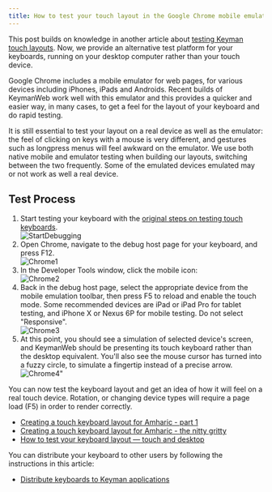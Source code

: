 ```yaml
---
title: How to test your touch layout in the Google Chrome mobile emulator
---
```


This post builds on knowledge in another article about [testing Keyman
touch layouts](keyboard-touch-and-desktop). Now, we provide an
alternative test platform for your keyboards, running on your desktop
computer rather than your touch device.

Google Chrome includes a mobile emulator for web pages, for various
devices including iPhones, iPads and Androids. Recent builds of
KeymanWeb work well with this emulator and this provides a quicker and
easier way, in many cases, to get a feel for the layout of your keyboard
and do rapid testing.

It is still essential to test your layout on a real device as well as
the emulator: the feel of clicking on keys with a mouse is very
different, and gestures such as longpress menus will feel awkward on the
emulator. We use both native mobile and emulator testing when building
our layouts, switching between the two frequently. Some of the emulated
devices emulated may or not work as well a real device.

## Test Process

1.  Start testing your keyboard with the [original steps on testing
    touch keyboards](keyboard-touch-and-desktop).  
    ![](/cdn/dev/img/developer/100/testing/startdebugging-kd10.png "StartDebugging")
2.  Open Chrome, navigate to the debug host page for your keyboard, and
    press F12.  
    ![Chrome1](/cdn/dev/img/developer/100/testing/chrome1.png "Chrome1")
3.  In the Developer Tools window, click the mobile icon:  
    ![Chrome2](/cdn/dev/img/developer/100/testing/chrome2.png "Chrome2")
4.  Back in the debug host page, select the appropriate device from the
    mobile emulation toolbar, then press F5 to reload and enable the
    touch mode. Some recommended devices are iPad or iPad Pro for tablet
    testing, and iPhone X or Nexus 6P for mobile testing. Do not select
    "Responsive".  
    ![Chrome3](/cdn/dev/img/developer/100/testing/chrome3.png "Chrome3")
5.  At this point, you should see a simulation of selected device's
    screen, and KeymanWeb should be presenting its touch keyboard rather
    than the desktop equivalent. You'll also see the mouse cursor has
    turned into a fuzzy circle, to simulate a fingertip instead of a
    precise arrow.  
    ![Chrome4"](/cdn/dev/img/developer/100/testing/chrome4.png "Chrome4")

You can now test the keyboard layout and get an idea of how it will feel
on a real touch device. Rotation, or changing device types will require
a page load (F5) in order to render correctly.

-   [Creating a touch keyboard layout for Amharic - part
    1](../develop/creating-a-touch-keyboard-layout-for-amharic)
-   [Creating a touch keyboard layout for Amharic - the nitty
    gritty](../develop/creating-a-touch-keyboard-layout-for-amharic-the-nitty-gritty)
-   [How to test your keyboard layout — touch and
    desktop](keyboard-touch-and-desktop)

You can distribute your keyboard to other users by following the
instructions in this article:

-   [Distribute keyboards to Keyman
    applications](../distribute/packages)
